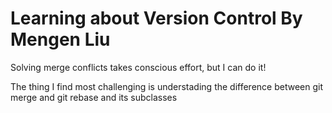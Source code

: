 # Learning about Version Control By Mengen Liu

Solving merge conflicts takes conscious effort, but I can do it!

The thing I find most challenging is understading the difference between git merge and git rebase and its subclasses
